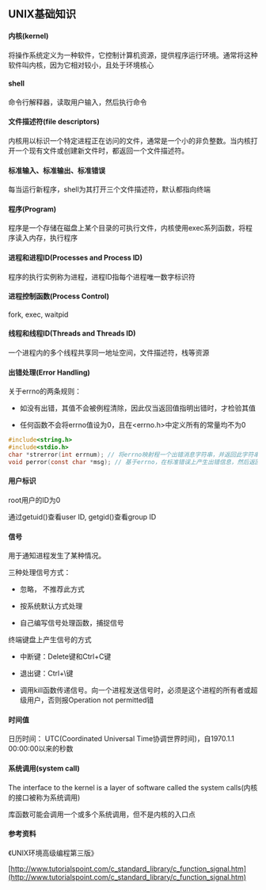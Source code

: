 ## UNIX基础知识

#### 内核(kernel)

将操作系统定义为一种软件，它控制计算机资源，提供程序运行环境。通常将这种软件叫内核，因为它相对较小，且处于环境核心

#### shell

命令行解释器，读取用户输入，然后执行命令

#### 文件描述符(file descriptors)

内核用以标识一个特定进程正在访问的文件，通常是一个小的非负整数。当内核打开一个现有文件或创建新文件时，都返回一个文件描述符。

#### 标准输入、标准输出、标准错误

每当运行新程序，shell为其打开三个文件描述符，默认都指向终端

#### 程序(Program)

程序是一个存储在磁盘上某个目录的可执行文件，内核使用exec系列函数，将程序读入内存，执行程序

#### 进程和进程ID(Processes and Process ID)

程序的执行实例称为进程，进程ID指每个进程唯一数字标识符

#### 进程控制函数(Process Control)

fork, exec, waitpid

#### 线程和线程ID(Threads and Threads ID)

一个进程内的多个线程共享同一地址空间，文件描述符，栈等资源

#### 出错处理(Error Handling)

关于errno的两条规则：

* 如没有出错，其值不会被例程清除，因此仅当返回值指明出错时，才检验其值

* 任何函数不会将errno值设为0，且在<errno.h>中定义所有的常量均不为0

```C
#include<string.h>
#include<stdio.h>
char *strerror(int errnum); // 将errno映射程一个出错消息字符串，并返回此字符串的指针
void perror(const char *msg); // 基于errno，在标准错误上产生出错信息，然后返回。一般msg传argv[0]
```

#### 用户标识

root用户的ID为0

通过getuid()查看user ID, getgid()查看group ID

#### 信号

用于通知进程发生了某种情况。

三种处理信号方式：

* 忽略， 不推荐此方式

* 按系统默认方式处理

* 自己编写信号处理函数，捕捉信号

终端键盘上产生信号的方式

* 中断键：Delete键和Ctrl+C键

* 退出键：Ctrl+\键

* 调用kill函数传递信号。向一个进程发送信号时，必须是这个进程的所有者或超级用户，否则报Operation not permitted错

#### 时间值

日历时间： UTC(Coordinated Universal Time协调世界时间)，自1970.1.1 00:00:00以来的秒数

#### 系统调用(system call)

The interface to the kernel is a layer of software called the system calls(内核的接口被称为系统调用)

库函数可能会调用一个或多个系统调用，但不是内核的入口点

#### 参考资料

《UNIX环境高级编程第三版》

[http://www.tutorialspoint.com/c_standard_library/c_function_signal.htm](http://www.tutorialspoint.com/c_standard_library/c_function_signal.htm)

